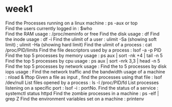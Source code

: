 # week1
Find the Processes running on a linux machine : ps -aux or top\
Find the users currently logged in : $who\
Find the RAM usage : /proc/meminfo or free
Find the disk usage : df
Find the inode usage : df -i
Find the ulimit of a user : ulimit -Sa (showing soft limit) ; ulimit -Ha (showing hard limit)
Find the ulimit of a process : cat /proc/PID/limits
Find the file descriptors used by a process : lsof -a -p PID
Find the top 5 processes by memory usage : ps aux | sort -nk +4 | tail -n 5
Find the top 5 processes by cpu usage : ps aux | sort -nrk 3,3 | head -n 5
Find the top 5 processes by network usage : 
Find the to 5 processes by disk iops usage :
Find the network traffic and the bandwidth usage of a machine : nload & Iftop 
Given a file as input , find the processes using that file : lsof /dev/null
List files opened by a process : ls -l /proc/PID/fd
List processes listening on a specific port : lsof -i : portNo.
Find the status of a service : systemctl status httpd
Find the zombie processes in a machine : ps -elf | grep Z
Find the environment variables set on a machine : printenv
